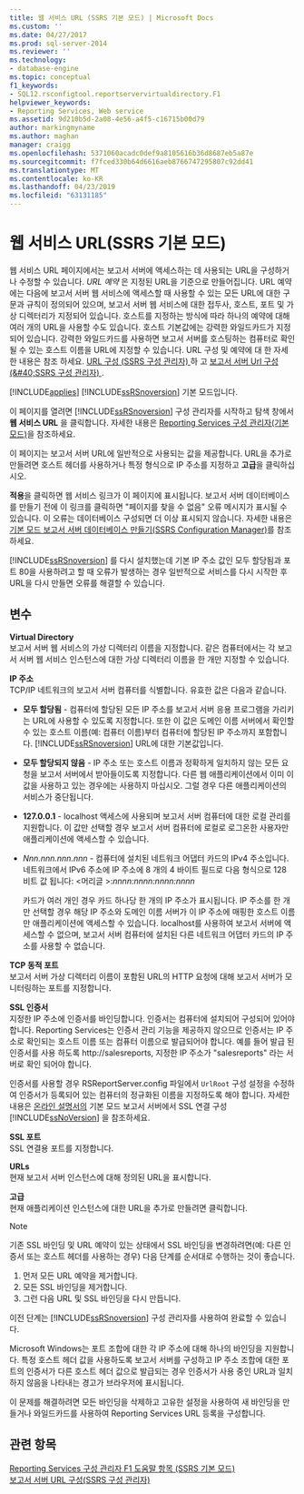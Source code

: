 ```yaml
---
title: 웹 서비스 URL (SSRS 기본 모드) | Microsoft Docs
ms.custom: ''
ms.date: 04/27/2017
ms.prod: sql-server-2014
ms.reviewer: ''
ms.technology:
- database-engine
ms.topic: conceptual
f1_keywords:
- SQL12.rsconfigtool.reportservervirtualdirectory.F1
helpviewer_keywords:
- Reporting Services, Web service
ms.assetid: 9d210b5d-2a08-4e56-a4f5-c16715b00d79
author: markingmyname
ms.author: maghan
manager: craigg
ms.openlocfilehash: 5371060acadc0def9a8105616b36d8687eb5a87e
ms.sourcegitcommit: f7fced330b64d6616aeb8766747295807c92dd41
ms.translationtype: MT
ms.contentlocale: ko-KR
ms.lasthandoff: 04/23/2019
ms.locfileid: "63131185"
---
```

# <a name="web-service-url-ssrs-native-mode"></a>웹 서비스 URL(SSRS 기본 모드)
  웹 서비스 URL 페이지에서는 보고서 서버에 액세스하는 데 사용되는 URL을 구성하거나 수정할 수 있습니다. *URL 예약* 은 지정된 URL을 기준으로 만들어집니다. URL 예약에는 다음에 보고서 서버 웹 서비스에 액세스할 때 사용할 수 있는 모든 URL에 대한 구문과 규칙이 정의되어 있으며, 보고서 서버 웹 서비스에 대한 접두사, 호스트, 포트 및 가상 디렉터리가 지정되어 있습니다. 호스트를 지정하는 방식에 따라 하나의 예약에 대해 여러 개의 URL을 사용할 수도 있습니다. 호스트 기본값에는 강력한 와일드카드가 지정되어 있습니다. 강력한 와일드카드를 사용하면 보고서 서버를 호스팅하는 컴퓨터로 확인될 수 있는 호스트 이름을 URL에 지정할 수 있습니다. URL 구성 및 예약에 대 한 자세한 내용은 참조 하세요. [URL 구성 &#40;SSRS 구성 관리자&#41; ](../../reporting-services/install-windows/configure-a-url-ssrs-configuration-manager.md) 하 고 [보고서 서버 Url 구성 &#40;&AMP;#40;SSRS 구성 관리자&#41; ](../../reporting-services/install-windows/configure-report-server-urls-ssrs-configuration-manager.md).  
  
 [!INCLUDE[applies](../../includes/applies-md.md)] [!INCLUDE[ssRSnoversion](../../includes/ssrsnoversion-md.md)] 기본 모드입니다.  
  
 이 페이지를 열려면 [!INCLUDE[ssRSnoversion](../../includes/ssrsnoversion-md.md)] 구성 관리자를 시작하고 탐색 창에서 **웹 서비스 URL** 을 클릭합니다. 자세한 내용은 [Reporting Services 구성 관리자&#40;기본 모드&#41;](../../../2014/sql-server/install/reporting-services-configuration-manager-native-mode.md)을 참조하세요.  
  
 이 페이지는 보고서 서버 URL에 일반적으로 사용되는 값을 제공합니다. URL을 추가로 만들려면 호스트 헤더를 사용하거나 특정 형식으로 IP 주소를 지정하고 **고급**을 클릭하십시오.  
  
 **적용**을 클릭하면 웹 서비스 링크가 이 페이지에 표시됩니다. 보고서 서버 데이터베이스를 만들기 전에 이 링크를 클릭하면 "페이지를 찾을 수 없음" 오류 메시지가 표시될 수 있습니다. 이 오류는 데이터베이스 구성되면 더 이상 표시되지 않습니다. 자세한 내용은 [기본 모드 보고서 서버 데이터베이스 만들기&#40;SSRS Configuration Manager&#41;](../../reporting-services/install-windows/ssrs-report-server-create-a-native-mode-report-server-database.md)를 참조하세요.  
  
 [!INCLUDE[ssRSnoversion](../../includes/ssrsnoversion-md.md)] 를 다시 설치했는데 기본 IP 주소 값인 모두 할당됨과 포트 80을 사용하려고 할 때 오류가 발생하는 경우 일반적으로 서비스를 다시 시작한 후 URL을 다시 만들면 오류를 해결할 수 있습니다.  
  
## <a name="options"></a>변수  
 **Virtual Directory**  
 보고서 서버 웹 서비스의 가상 디렉터리 이름을 지정합니다. 같은 컴퓨터에서는 각 보고서 서버 웹 서비스 인스턴스에 대한 가상 디렉터리 이름을 한 개만 지정할 수 있습니다.  
  
 **IP 주소**  
 TCP/IP 네트워크의 보고서 서버 컴퓨터를 식별합니다. 유효한 값은 다음과 같습니다.  
  
-   **모두 할당됨** - 컴퓨터에 할당된 모든 IP 주소를 보고서 서버 응용 프로그램을 가리키는 URL에 사용할 수 있도록 지정합니다. 또한 이 값은 도메인 이름 서버에서 확인할 수 있는 호스트 이름(예: 컴퓨터 이름)부터 컴퓨터에 할당된 IP 주소까지 포함합니다. [!INCLUDE[ssRSnoversion](../../includes/ssrsnoversion-md.md)] URL에 대한 기본값입니다.  
  
-   **모두 할당되지 않음** - IP 주소 또는 호스트 이름과 정확하게 일치하지 않는 모든 요청을 보고서 서버에서 받아들이도록 지정합니다. 다른 웹 애플리케이션에서 이미 이 값을 사용하고 있는 경우에는 사용하지 마십시오. 그럴 경우 다른 애플리케이션의 서비스가 중단됩니다.  
  
-   **127.0.0.1** - localhost 액세스에 사용되며 보고서 서버 컴퓨터에 대한 로컬 관리를 지원합니다. 이 값만 선택할 경우 보고서 서버 컴퓨터에 로컬로 로그온한 사용자만 애플리케이션에 액세스할 수 있습니다.  
  
-   *Nnn.nnn.nnn.nnn* - 컴퓨터에 설치된 네트워크 어댑터 카드의 IPv4 주소입니다. 네트워크에서 IPv6 주소에 IP 주소에 8 개의 4 바이트 필드로 다음 형식으로 128 비트 값 됩니다: \<머리글 >:*nnnn:nnnn:nnnn:nnnn*  
  
     카드가 여러 개인 경우 카드 하나당 한 개의 IP 주소가 표시됩니다. IP 주소를 한 개만 선택할 경우 해당 IP 주소와 도메인 이름 서버가 이 IP 주소에 매핑한 호스트 이름만 애플리케이션에 액세스할 수 있습니다. localhost를 사용하여 보고서 서버에 액세스할 수 없으며, 보고서 서버 컴퓨터에 설치된 다른 네트워크 어댑터 카드의 IP 주소를 사용할 수 없습니다.  
  
 **TCP 동적 포트**  
 보고서 서버 가상 디렉터리 이름이 포함된 URL의 HTTP 요청에 대해 보고서 서버가 모니터링하는 포트를 지정합니다.  
  
 **SSL 인증서**  
 지정한 IP 주소에 인증서를 바인딩합니다. 인증서는 컴퓨터에 설치되어 구성되어 있어야 합니다. Reporting Services는 인증서 관리 기능을 제공하지 않으므로 인증서는 IP 주소로 확인되는 호스트 이름 또는 컴퓨터 이름으로 발급되어야 합니다. 예를 들어 발급 된 인증서를 사용 하도록 http://salesreports, 지정한 IP 주소가 "salesreports" 라는 서버로 확인 되어야 합니다.  
  
 인증서를 사용할 경우 RSReportServer.config 파일에서 `UrlRoot` 구성 설정을 수정하여 인증서가 등록되어 있는 컴퓨터의 정규화된 이름을 지정하도록 해야 합니다. 자세한 내용은 [온라인 설명서의](../../reporting-services/security/configure-ssl-connections-on-a-native-mode-report-server.md) 기본 모드 보고서 서버에서 SSL 연결 구성 [!INCLUDE[ssNoVersion](../../includes/ssnoversion-md.md)] 을 참조하세요.  
  
 **SSL 포트**  
 SSL 연결용 포트를 지정합니다.  
  
 **URLs**  
 현재 보고서 서버 인스턴스에 대해 정의된 URL을 표시합니다.  
  
 **고급**  
 현재 애플리케이션 인스턴스에 대한 URL을 추가로 만들려면 클릭합니다.  
  
> [!NOTE]
>  기존 SSL 바인딩 및 URL 예약이 있는 상태에서 SSL 바인딩을 변경하려면(예: 다른 인증서 또는 호스트 헤더를 사용하는 경우) 다음 단계를 순서대로 수행하는 것이 좋습니다.  
> 
>  1.  먼저 모든 URL 예약을 제거합니다.  
> 2.  모든 SSL 바인딩을 제거합니다.  
> 3.  그런 다음 URL 및 SSL 바인딩을 다시 만듭니다.  
> 
>  이전 단계는 [!INCLUDE[ssRSnoversion](../../includes/ssrsnoversion-md.md)] 구성 관리자를 사용하여 완료할 수 있습니다.  
> 
>  Microsoft Windows는 포트 조합에 대한 각 IP 주소에 대해 하나의 바인딩을 지원합니다. 특정 호스트 헤더 값을 사용하도록 보고서 서버를 구성하고 IP 주소 조합에 대한 포트의 인증서가 다른 호스트 헤더 값으로 발급되는 경우 인증서가 사용 중인 URL과 일치하지 않음을 나타내는 경고가 브라우저에 표시됩니다.  
> 
>  이 문제를 해결하려면 모든 바인딩을 삭제하고 고유한 설정을 사용하여 새 바인딩을 만들거나 와일드카드를 사용하여 Reporting Services URL 등록을 구성합니다.  
  
## <a name="see-also"></a>관련 항목  
 [Reporting Services 구성 관리자 F1 도움말 항목 &#40;SSRS 기본 모드&#41;](../../../2014/sql-server/install/reporting-services-configuration-manager-f1-help-topics-ssrs-native-mode.md)   
 [보고서 서버 URL 구성&#40;SSRS 구성 관리자&#41;](../../reporting-services/install-windows/configure-report-server-urls-ssrs-configuration-manager.md)  
  
  
